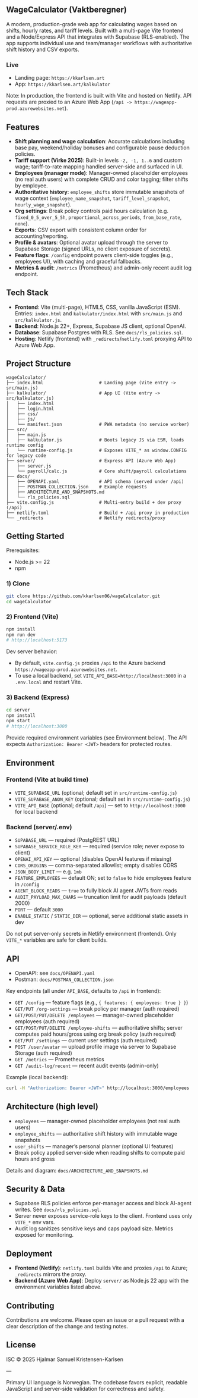 ## WageCalculator (Vaktberegner)

A modern, production-grade web app for calculating wages based on shifts, hourly rates, and tariff levels. Built with a multi-page Vite frontend and a Node/Express API that integrates with Supabase (RLS-enabled). The app supports individual use and team/manager workflows with authoritative shift history and CSV exports.

### Live

- Landing page: `https://kkarlsen.art`
- App: `https://kkarlsen.art/kalkulator`

Note: In production, the frontend is built with Vite and hosted on Netlify. API requests are proxied to an Azure Web App (`/api -> https://wageapp-prod.azurewebsites.net`).

## Features

- **Shift planning and wage calculation**: Accurate calculations including base pay, weekend/holiday bonuses and configurable pause deduction policies.
- **Tariff support (Virke 2025)**: Built-in levels `-2, -1, 1..6` and custom wage; tariff-to-rate mapping handled server-side and surfaced in UI.
- **Employees (manager mode)**: Manager-owned placeholder employees (no real auth users) with complete CRUD and color tagging; filter shifts by employee.
- **Authoritative history**: `employee_shifts` store immutable snapshots of wage context (`employee_name_snapshot`, `tariff_level_snapshot`, `hourly_wage_snapshot`).
- **Org settings**: Break policy controls paid hours calculation (e.g. `fixed_0_5_over_5_5h`, `proportional_across_periods`, `from_base_rate`, `none`).
- **Exports**: CSV export with consistent column order for accounting/reporting.
- **Profile & avatars**: Optional avatar upload through the server to Supabase Storage (signed URLs, no client exposure of secrets).
- **Feature flags**: `/config` endpoint powers client-side toggles (e.g., employees UI), with caching and graceful fallbacks.
- **Metrics & audit**: `/metrics` (Prometheus) and admin-only recent audit log endpoint.

## Tech Stack

- **Frontend**: Vite (multi-page), HTML5, CSS, vanilla JavaScript (ESM). Entries: `index.html` and `kalkulator/index.html` with `src/main.js` and `src/kalkulator.js`.
- **Backend**: Node.js 22+, Express, Supabase JS client, optional OpenAI.
- **Database**: Supabase Postgres with RLS. See `docs/rls_policies.sql`.
- **Hosting**: Netlify (frontend) with `_redirects`/`netlify.toml` proxying API to Azure Web App.

## Project Structure

```
wageCalculator/
├── index.html                     # Landing page (Vite entry -> src/main.js)
├── kalkulator/                    # App UI (Vite entry -> src/kalkulator.js)
│   ├── index.html
│   ├── login.html
│   ├── css/
│   ├── js/
│   └── manifest.json              # PWA metadata (no service worker)
├── src/
│   ├── main.js
│   ├── kalkulator.js              # Boots legacy JS via ESM, loads runtime config
│   └── runtime-config.js          # Exposes VITE_* as window.CONFIG for legacy code
├── server/                        # Express API (Azure Web App)
│   ├── server.js
│   └── payroll/calc.js            # Core shift/payroll calculations
├── docs/
│   ├── OPENAPI.yaml               # API schema (served under /api)
│   ├── POSTMAN_COLLECTION.json    # Example requests
│   ├── ARCHITECTURE_AND_SNAPSHOTS.md
│   └── rls_policies.sql
├── vite.config.js                 # Multi-entry build + dev proxy (/api)
├── netlify.toml                   # Build + /api proxy in production
└── _redirects                     # Netlify redirects/proxy
```

## Getting Started

Prerequisites:
- Node.js >= 22
- npm

### 1) Clone

```bash
git clone https://github.com/kkarlsen06/wageCalculator.git
cd wageCalculator
```

### 2) Frontend (Vite)

```bash
npm install
npm run dev
# http://localhost:5173
```

Dev server behavior:
- By default, `vite.config.js` proxies `/api` to the Azure backend `https://wageapp-prod.azurewebsites.net`.
- To use a local backend, set `VITE_API_BASE=http://localhost:3000` in a `.env.local` and restart Vite.

### 3) Backend (Express)

```bash
cd server
npm install
npm start
# http://localhost:3000
```

Provide required environment variables (see Environment below). The API expects `Authorization: Bearer <JWT>` headers for protected routes.

## Environment

### Frontend (Vite at build time)
- `VITE_SUPABASE_URL` (optional; default set in `src/runtime-config.js`)
- `VITE_SUPABASE_ANON_KEY` (optional; default set in `src/runtime-config.js`)
- `VITE_API_BASE` (optional; default `/api`) — set to `http://localhost:3000` for local backend

### Backend (server/.env)
- `SUPABASE_URL` — required (PostgREST URL)
- `SUPABASE_SERVICE_ROLE_KEY` — required (service role; never expose to client)
- `OPENAI_API_KEY` — optional (disables OpenAI features if missing)
- `CORS_ORIGINS` — comma-separated allowlist; empty disables CORS
- `JSON_BODY_LIMIT` — e.g. `1mb`
- `FEATURE_EMPLOYEES` — default ON; set to `false` to hide employees feature in `/config`
- `AGENT_BLOCK_READS` — `true` to fully block AI agent JWTs from reads
- `AUDIT_PAYLOAD_MAX_CHARS` — truncation limit for audit payloads (default 2000)
- `PORT` — default `3000`
- `ENABLE_STATIC` / `STATIC_DIR` — optional, serve additional static assets in dev

Do not put server-only secrets in Netlify environment (frontend). Only `VITE_*` variables are safe for client builds.

## API

- OpenAPI: see `docs/OPENAPI.yaml`
- Postman: `docs/POSTMAN_COLLECTION.json`

Key endpoints (all under `API_BASE`, defaults to `/api` in frontend):
- `GET /config` — feature flags (e.g., `{ features: { employees: true } }`)
- `GET/PUT /org-settings` — break policy per manager (auth required)
- `GET/POST/PUT/DELETE /employees` — manager-owned placeholder employees (auth required)
- `GET/POST/PUT/DELETE /employee-shifts` — authoritative shifts; server computes paid hours/gross using org break policy (auth required)
- `GET/PUT /settings` — current user settings (auth required)
- `POST /user/avatar` — upload profile image via server to Supabase Storage (auth required)
- `GET /metrics` — Prometheus metrics
- `GET /audit-log/recent` — recent audit events (admin-only)

Example (local backend):

```bash
curl -H "Authorization: Bearer <JWT>" http://localhost:3000/employees
```

## Architecture (high level)

- `employees` — manager-owned placeholder employees (not real auth users)
- `employee_shifts` — authoritative shift history with immutable wage snapshots
- `user_shifts` — manager’s personal planner (optional UI features)
- Break policy applied server-side when reading shifts to compute paid hours and gross

Details and diagram: `docs/ARCHITECTURE_AND_SNAPSHOTS.md`

## Security & Data

- Supabase RLS policies enforce per-manager access and block AI-agent writes. See `docs/rls_policies.sql`.
- Server never exposes service-role keys to the client. Frontend uses only `VITE_*` env vars.
- Audit log sanitizes sensitive keys and caps payload size. Metrics exposed for monitoring.

## Deployment

- **Frontend (Netlify)**: `netlify.toml` builds Vite and proxies `/api` to Azure; `_redirects` mirrors the proxy.
- **Backend (Azure Web App)**: Deploy `server/` as Node.js 22 app with the environment variables listed above.

## Contributing

Contributions are welcome. Please open an issue or a pull request with a clear description of the change and testing notes.

## License

ISC © 2025 Hjalmar Samuel Kristensen-Karlsen

—

Primary UI language is Norwegian. The codebase favors explicit, readable JavaScript and server-side validation for correctness and safety.
